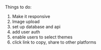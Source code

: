 Things to do:
1. Make it responsive
2. Image upload
3. set up database and api
4. add user auth
5. enable users to select themes
6. click link to copy, share to other platforms
